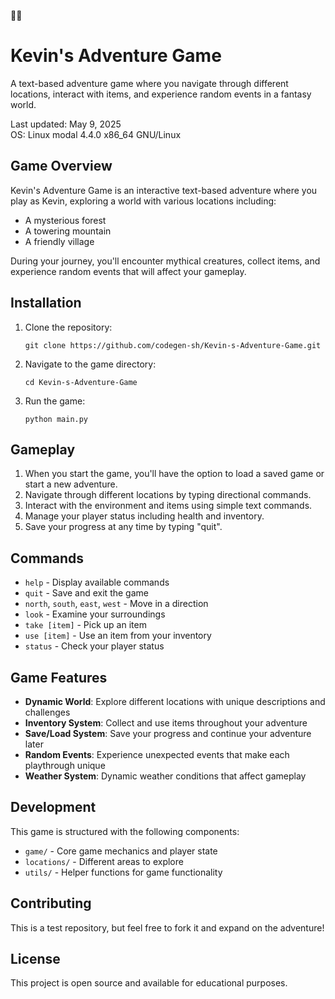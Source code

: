 🌈🌈
# Kevin's Adventure Game

A text-based adventure game where you navigate through different locations, interact with items, and experience random events in a fantasy world.

Last updated: May 9, 2025  
OS: Linux modal 4.4.0 x86_64 GNU/Linux

## Game Overview

Kevin's Adventure Game is an interactive text-based adventure where you play as Kevin, exploring a world with various locations including:
- A mysterious forest
- A towering mountain
- A friendly village

During your journey, you'll encounter mythical creatures, collect items, and experience random events that will affect your gameplay.

## Installation

1. Clone the repository:
   ```
   git clone https://github.com/codegen-sh/Kevin-s-Adventure-Game.git
   ```

2. Navigate to the game directory:
   ```
   cd Kevin-s-Adventure-Game
   ```

3. Run the game:
   ```
   python main.py
   ```

## Gameplay

1. When you start the game, you'll have the option to load a saved game or start a new adventure.
2. Navigate through different locations by typing directional commands.
3. Interact with the environment and items using simple text commands.
4. Manage your player status including health and inventory.
5. Save your progress at any time by typing "quit".

## Commands

- `help` - Display available commands
- `quit` - Save and exit the game
- `north`, `south`, `east`, `west` - Move in a direction
- `look` - Examine your surroundings
- `take [item]` - Pick up an item
- `use [item]` - Use an item from your inventory
- `status` - Check your player status

## Game Features

- **Dynamic World**: Explore different locations with unique descriptions and challenges
- **Inventory System**: Collect and use items throughout your adventure
- **Save/Load System**: Save your progress and continue your adventure later
- **Random Events**: Experience unexpected events that make each playthrough unique
- **Weather System**: Dynamic weather conditions that affect gameplay

## Development

This game is structured with the following components:
- `game/` - Core game mechanics and player state
- `locations/` - Different areas to explore
- `utils/` - Helper functions for game functionality

## Contributing

This is a test repository, but feel free to fork it and expand on the adventure!

## License

This project is open source and available for educational purposes.

